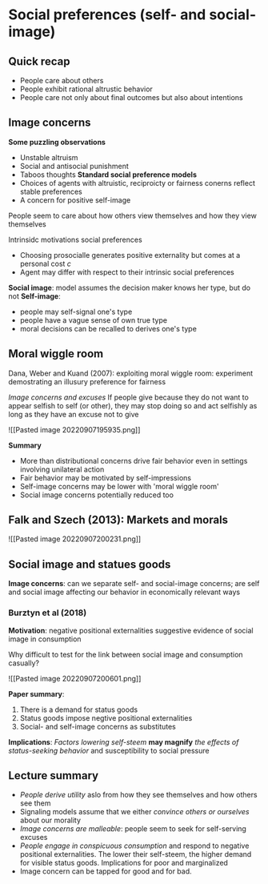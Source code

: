 # Social preferences (self- and social-image)
## Quick recap
- People care about others
- People exhibit rational altrustic behavior
- People care not only about final outcomes but also about intentions

## Image concerns
**Some puzzling observations**
- Unstable altruism
- Social and antisocial punishment
- Taboos thoughts
**Standard social preference models**
- Choices of agents with altruistic, reciproicty or fairness conerns reflect stable preferences
- A concern for positive self-image

People seem to care about how others view themselves and how they view themselves

Intrinsidc motivations social preferences
- Choosing prosocialle generates positive externality but comes at a personal cost $c$
- Agent may differ with respect to their intrinsic social preferences

**Social image**: model assumes the decision maker knows her type, but do not
**Self-image**: 
- people may self-signal one's type
- people have a vague sense of own true type
- moral decisions can be recalled to derives one's type

## Moral wiggle room
Dana, Weber and Kuand (2007): exploiting moral wiggle room: experiment demostrating an illusury preference for fairness

*Image concerns and excuses*
If people give because they do not want to appear selfish to self  (or other), they may stop doing so and act selfishly as long as they have an excuse not to give

![[Pasted image 20220907195935.png]]

**Summary**
- More than distributional concerns drive fair behavior even in settings involving unilateral action
- Fair  behavior may be motivated by self-impressions
- Self-image concerns may be lower with 'moral wiggle room'
- Social image concerns potentially reduced too

## Falk and Szech (2013): Markets and morals
![[Pasted image 20220907200231.png]]

## Social image and statues goods

**Image concerns**: can we separate self- and social-image concerns; are self and social image affecting our behavior in economically relevant ways

### Burztyn et al (2018)
**Motivation**: negative positional externalities
suggestive evidence of social image in consumption

Why difficult to test for the link between social image and consumption casually?

![[Pasted image 20220907200601.png]]

**Paper summary**:
1. There is a demand for status goods
2. Status goods impose negtive positional externalities
3. Social- and self-image concerns as substitutes

**Implications**:
*Factors lowering self-steem* **may magnify** *the effects of status-seeking behavior* and susceptibility to social pressure

## Lecture summary
- *People derive utility* aslo from how they see themselves and how others see them
- Signaling models assume that we either *convince others or ourselves* about our morality
- *Image concerns are malleable*: people seem to seek for self-serving excuses
- *People engage in conspicuous consumption* and respond to negative positional externalities. The lower their self-steem, the higher demand for visible status goods. Implications for poor and marginalized
- Image concern can be tapped for good and for bad.
